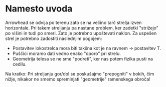 # Namesto uvoda

 Arrowhead se odvija po terenu zato se na večino tarč strelja izven horizontale. Pri takem streljanju pa nastane problem, ker zadetki "strižejo" po višini in tudi po smeri. Zato je potrebno upoštevati naklon. Za uspešen strel je potrebno zadostiti naslednjim pogojem:

+ Postavitev lokostrelca mora biti takšna kot je na ravnem -> postavitev T.
+ Puščici moramo dati vedno enako "oporo" pri strelu.
+ Geometrija telesa se ne sme "podreti", ker nas potem fizika pusti na cedilu.


Na kratko: Pri streljanju gor/dol se poskušajmo "prepogniti" v bokih, čim nižje, nikakor ne smemo spreminjati "geometrije" ramenskega obroča! 

